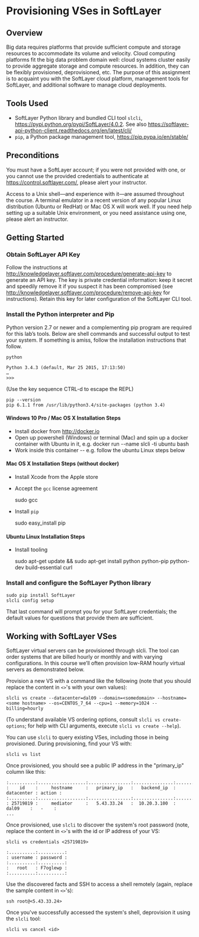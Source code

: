 # Provisioning VSes in SoftLayer

## Overview

Big data requires platforms that provide sufficient compute and storage resources to accommodate its volume and velocity. Cloud computing platforms fit the big data problem domain well: cloud systems cluster easily to provide aggregate storage and compute resources. In addition, they can be flexibly provisioned, deprovisioned, etc. The purpose of this assignment is to acquaint you with the SoftLayer cloud platform, management tools for SoftLayer, and additional software to manage cloud deployments.

## Tools Used

* SoftLayer Python library and bundled CLI tool `slcli`, https://pypi.python.org/pypi/SoftLayer/4.0.2. See also https://softlayer-api-python-client.readthedocs.org/en/latest/cli/
* `pip`, a Python package management tool, https://pip.pypa.io/en/stable/

## Preconditions

You must have a SoftLayer account; if you were not provided with one, or you cannot use the provided credentials to authenticate at https://control.softlayer.com/, please alert your instructor.

Access to a Unix shell—and experience with it—are assumed throughout the course. A terminal emulator in a recent version of any popular Linux distribution (Ubuntu or RedHat) or Mac OS X will work well. If you need help setting up a suitable Unix environment, or you need assistance using one, please alert an instructor.

## Getting Started

### Obtain SoftLayer API Key

Follow the instructions at http://knowledgelayer.softlayer.com/procedure/generate-api-key to generate an API key. The key is private credential information: keep it secret and speedily remove it if you suspect it has been compromised (see http://knowledgelayer.softlayer.com/procedure/remove-api-key for instructions). Retain this key for later configuration of the SoftLayer CLI tool.

### Install the Python interpreter and Pip
Python version 2.7 or newer and a complementing pip program are required for this lab’s tools. Below are shell commands and successful output to test your system. If something is amiss, follow the installation instructions that follow.

    python

    Python 3.4.3 (default, Mar 25 2015, 17:13:50)
    …
    >>>

(Use the key sequence CTRL-d to escape the REPL)

    pip --version
    pip 6.1.1 from /usr/lib/python3.4/site-packages (python 3.4)

#### Windows 10 Pro / Mac OS X Installation Steps
* Install docker from http://docker.io
* Open up powershell (Windows) or terminal (Mac) and spin up a docker container with Ubuntu in it, e.g. docker run --name slcli -ti ubuntu bash
* Work inside this container -- e.g. follow the ubuntu Linux steps below

#### Mac OS X Installation Steps (without docker)

* Install Xcode from the Apple store
* Accept the `gcc` license agreement

    sudo gcc

* Install `pip`

    sudo easy_install pip

#### Ubuntu Linux Installation Steps

* Install tooling

    sudo apt-get update && sudo apt-get install python python-pip python-dev build-essential curl

### Install and configure the SoftLayer Python library

    sudo pip install SoftLayer
    slcli config setup

That last command will prompt you for your SoftLayer credentials; the default values for questions that provide them are sufficient.

## Working with SoftLayer VSes

SoftLayer virtual servers can be provisioned through slcli. The tool can order systems that are billed hourly or monthly and with varying configurations. In this course we’ll often provision low-RAM hourly virtual servers as demonstrated below.

Provision a new VS with a command like the following (note that you should replace the content in `<>`'s with your own values):

    slcli vs create --datacenter=dal09 --domain=<somedomain> --hostname=<some hostname> --os=CENTOS_7_64 --cpu=1 --memory=1024 --billing=hourly

(To understand available VS ordering options, consult `slcli vs create-options`; for help with CLI arguments, execute `slcli vs create --help`).

You can use `slcli` to query existing VSes, including those in being provisioned. During provisioning, find your VS with:

    slcli vs list

Once provisioned, you should see a public IP address in the "primary_ip" column like this:

    :..........:..................:................:...............:............:........:
    :    id    :     hostname     :   primary_ip   :   backend_ip  : datacenter : action :
    :..........:..................:................:...............:............:........:
    : 25719819 :     mediator     :   5.43.33.24   :  10.20.3.100  :   dal09    :   -    :
    ...

Once provisioned, use `slcli` to discover the system's root password (note, replace the content in `<>`'s with the id or IP address of your VS:

    slcli vs credentials <25719819>

    :..........:..........:
    : username : password :
    :..........:..........:
    :   root   : F7oglewp :
    :..........:..........:

Use the discovered facts and SSH to access a shell remotely (again, replace the sample content in `<>`'s):

    ssh root@<5.43.33.24>

Once you've successfully accessed the system's shell, deprovision it using the `slcli` tool:

    slcli vs cancel <id>

